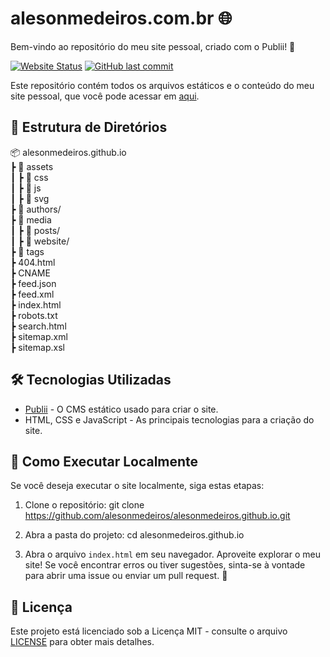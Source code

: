 # alesonmedeiros.com.br 🌐

Bem-vindo ao repositório do meu site pessoal, criado com o Publii! 🚀

[![Website Status](https://img.shields.io/website?url=https%3A%2F%2Falesonmedeiros.github.io)](https://alesonmedeiros.github.io)
[![GitHub last commit](https://img.shields.io/github/last-commit/alesonmedeiros/alesonmedeiros.github.io)](https://github.com/alesonmedeiros/alesonmedeiros.github.io/commits/main)

Este repositório contém todos os arquivos estáticos e o conteúdo do meu site pessoal, que você pode acessar em [aqui](https://alesonmedeiros.github.io).

## 📂 Estrutura de Diretórios
📦 alesonmedeiros.github.io  
┣ 📂 assets  
┃ ┣ 📂 css  
┃ ┣ 📂 js  
┃ ┣ 📂 svg  
┣ 📂 authors/  
┣ 📂 media  
┃ ┣ 📂 posts/  
┃ ┣ 📂 website/  
┣ 📂 tags  
┣ 404.html  
┣ CNAME  
┣ feed.json  
┣ feed.xml  
┣ index.html  
┣ robots.txt  
┣ search.html  
┣ sitemap.xml  
┣ sitemap.xsl  

## 🛠️ Tecnologias Utilizadas
- [Publii](https://getpublii.com/) - O CMS estático usado para criar o site.
- HTML, CSS e JavaScript - As principais tecnologias para a criação do site.

## 🚀 Como Executar Localmente
Se você deseja executar o site localmente, siga estas etapas:
1. Clone o repositório:
git clone https://github.com/alesonmedeiros/alesonmedeiros.github.io.git

2. Abra a pasta do projeto:
cd alesonmedeiros.github.io

3. Abra o arquivo `index.html` em seu navegador.
Aproveite explorar o meu site! Se você encontrar erros ou tiver sugestões, sinta-se à vontade para abrir uma issue ou enviar um pull request. 🙌

## 📝 Licença
Este projeto está licenciado sob a Licença MIT - consulte o arquivo [LICENSE](LICENSE) para obter mais detalhes.
